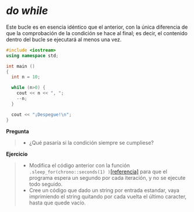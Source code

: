 _do while_
====

Este bucle es en esencia idéntico que el anterior, con la única diferencia de que la comprobación de la condición se hace al final; es decir, el contenido dentro del bucle se ejecutará al menos una vez.

```cpp
#include <iostream>
using namespace std;

int main ()
{
  int n = 10;

  while (n>0) {
    cout << n << ", ";
    --n;
  }

  cout << "¡Despegue!\n";
}
```


**Pregunta**
> - ¿Qué pasaría si la condición siempre se cumpliese?

**Ejercicio**
> - Modifica el código anterior con la función `.sleep_for(chrono::seconds(1) )`[[referencia]](http://www.cplusplus.com/reference/thread/this_thread/sleep_for/) para que el programa espera un segundo por cada iteración, y no se ejecute todo seguido.
> - Cree un código que dado un string por entrada estandar, vaya imprimiendo el string quitando por cada vuelta el último caracter, hasta que quede vacío.